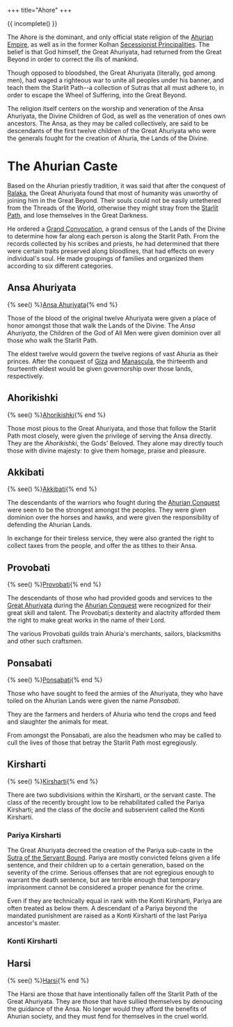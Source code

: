 +++
title="Ahore"
+++

{{ incomplete() }}

The Ahore is the dominant, and only official state religion of the
[Ahurian Empire](@/countries/ahuria.md), as well as in the former Kolhan
[Secessionist Principalities](@/organizations/secessionist-principalities.md).
The belief is that God himself, the Great Ahuriyata, had returned from the Great
Beyond in order to correct the ills of mankind.

Though opposed to bloodshed, the Great Ahuriyata (literally, god among men), had
waged a righteous war to unite all peoples under his banner, and teach them the
Starlit Path--a collection of Sutras that all must adhere to, in order to escape
the Wheel of Suffering, into the Great Beyond.

The religion itself centers on the worship and veneration of the Ansa Ahuriyata,
the Divine Children of God, as well as the veneration of ones own ancestors. The
Ansa, as they may be called collectively, are said to be descendants of the
first twelve children of the Great Ahuriyata who were the generals fought for
the creation of Ahuria, the Lands of the Divine.

# The Ahurian Caste

Based on the Ahurian priestly tradition, it was said that after the conquest of
[Ralaka](/continents/ralaka.md), the Great Ahuriyata found that most of humanity
was unworthy of joining him in the Great Beyond. Their souls could not be easily
untethered from the Threads of the World, otherwise they might stray from the
[Starlit Path](@/religions/ahorism/starlit-path.md), and lose themselves in the
Great Darkness.

He ordered a [Grand Convocation](@/religions/ahorism/grand-convocation.md), a
grand census of the Lands of the Divine to determine how far along each person
is along the Starlit Path. From the records collected by his scribes and
priests, he had determined that there were certain traits preserved along
bloodlines, that had effects on every individual's soul. He made groupings of
families and organized them according to six different categories.

## Ansa Ahuriyata

{% see() %}[Ansa Ahuriyata](@/religions/ahorism/caste/ansa-ahuriyata.md){% end %}

Those of the blood of the original twelve Ahuriyata were given a place of honor
amongst those that walk the Lands of the Divine. The _Ansa Ahuriyata_, the
Children of the God of All Men were given dominion over all those who walk the
Starlit Path.

The eldest twelve would govern the twelve regions of vast Ahuria as their
princes. After the conquest of [Giza](@/locations/giza.md) and
[Manascula](@/locations/manascula.md), the thirteenth and fourteenth eldest
would be given governorship over those lands, respectively.

## Ahorikishki

{% see() %}[Ahorikishki](@/religions/ahorism/caste/ahorikishki.md){% end %}

Those most pious to the Great Ahuriyata, and those that follow the Starlit Path
most closely, were given the privilege of serving the Ansa directly. They are
the _Ahorikishki_, the Gods' Beloved. They alone may directly touch those with
divine majesty: to give them homage, praise and pleasure.

## Akkibati

{% see() %}[Akkibati](@/religions/ahorism/caste/akkibati.md){% end %}

The descendants of the warriors who fought during the
[Ahurian Conquest](@/events/ahurian-conquest.md) were seen to be the strongest
amongst the peoples. They were given dominion over the horses and hawks, and
were given the responsibility of defending the Ahurian Lands.

In exchange for their tireless service, they were also granted the right to
collect taxes from the people, and offer the as tithes to their Ansa.

## Provobati

{% see() %}[Provobati](@/religions/ahorism/caste/provobati.md){% end %}

The descendants of those who had provided goods and services to the
[Great Ahuriyata](@/religions/ahorism/great-ahuriyata.md) during the
[Ahurian Conquest](@/misc/ahurian-conquest.md) were recognized for their great
skill and talent. The Provobati;s dexterity and alactrity afforded them the
right to make great works in the name of their Lord.

The various Provobati guilds train Ahuria's merchants, sailors, blacksmiths and
other such craftsmen.

## Ponsabati

{% see() %}[Ponsabati](@/religions/ahorism/caste/provobati.md){% end %}

Those who have sought to feed the armies of the Ahuriyata, they who have toiled
on the Ahurian Lands were given the name _Ponsabati_.

They are the farmers and herders of Ahuria who tend the crops and feed and
slaughter the animals for meat.

From amongst the Ponsabati, are also the headsmen who may be called to cull the
lives of those that betray the Starlit Path most egregiously.

## Kirsharti

{% see() %}[Kirsharti](@/religions/ahorism/caste/kirsharti.md){% end %}

There are two subdivisions within the Kirsharti, or the servant caste. The class
of the recently brought low to be rehabilitated called the Pariya Kirsharti; and
the class of the docile and subservient called the Konti Kirsharti.

### Pariya Kirsharti

The Great Ahuriyata decreed the creation of the Pariya sub-caste in the
[Sutra of the Servant Bound](@/religions/ahorism/sutras/sutra-of-the-servant-bound.md).
Pariya are mostly convicted felons given a life sentence, and their children up
to a certain generation, based on the severity of the crime. Serious offenses
that are not egregious enough to warrant the death sentence, but are terrible
enough that temporary imprisonment cannot be considered a proper penance for the
crime.

Even if they are technically equal in rank with the Konti Kirsharti, Pariya are
often treated as below them. A descendant of a Pariya beyond the mandated
punishment are raised as a Konti Kirsharti of the last Pariya ancestor's master.

### Konti Kirsharti

## Harsi

{% see() %}[Harsi](@/religions/ahorism/caste/harsi.md){% end %}

The Harsi are those that have intentionally fallen off the Starlit Path of the
Great Ahuriyata. They are those that have sullied themselves by denoucing the
guidance of the Ansa. No longer would they afford the benefits of Ahurian
society, and they must fend for themselves in the cruel world.

